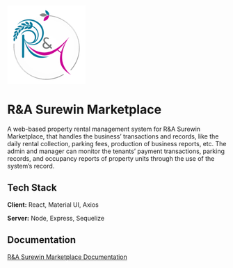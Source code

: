 
![Logo](https://raw.githubusercontent.com/mjcornelio/surewin-marketplace/main/surewin-frontend/public/apple-touch-icon.png)


# R&A Surewin Marketplace
A web-based property rental management system for R&A Surewin Marketplace, that handles the business’ transactions and records, like the daily rental collection, parking fees, production of business reports, etc. The admin and manager can monitor the tenants’ payment transactions, parking records, and occupancy reports of property units through the use of the system’s record.

## Tech Stack

**Client:** React, Material UI, Axios

**Server:** Node, Express, Sequelize


## Documentation

[R&A Surewin Marketplace Documentation](https://drive.google.com/file/d/1Kzqg2yClvywliJU5KLX9H5_OXJAjf_Ml/view?usp=sharing)
